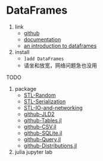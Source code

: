 # DataFrames

1. link
   * [github](https://github.com/JuliaData/DataFrames.jl)
   * [documentation](https://juliadata.github.io/DataFrames.jl/stable/)
   * [an introduction to dataframes](https://github.com/bkamins/Julia-DataFrames-Tutorial/)
2. install
   * `]add DataFrames`
   * 请坐和放宽，网络问题急也没用

TODO

1. package
   * [STL-Random](https://docs.julialang.org/en/v1/stdlib/Random/)
   * [STL-Serialization](https://docs.julialang.org/en/v1/stdlib/Serialization/)
   * [STL-IO-and-networking](https://docs.julialang.org/en/v1/base/io-network/)
   * [github-JLD2](https://github.com/JuliaIO/JLD2.jl)
   * [github-Tables.jl](https://github.com/JuliaData/Tables.jl)
   * [github-CSV.jl](https://github.com/JuliaData/CSV.jl)
   * [github-SQLite.jl](https://github.com/JuliaDatabases/SQLite.jl)
   * [github-Query.jl](https://github.com/queryverse/Query.jl)
   * [github-Distributions.jl](https://github.com/JuliaStats/Distributions.jl)
2. julia jupyter lab
